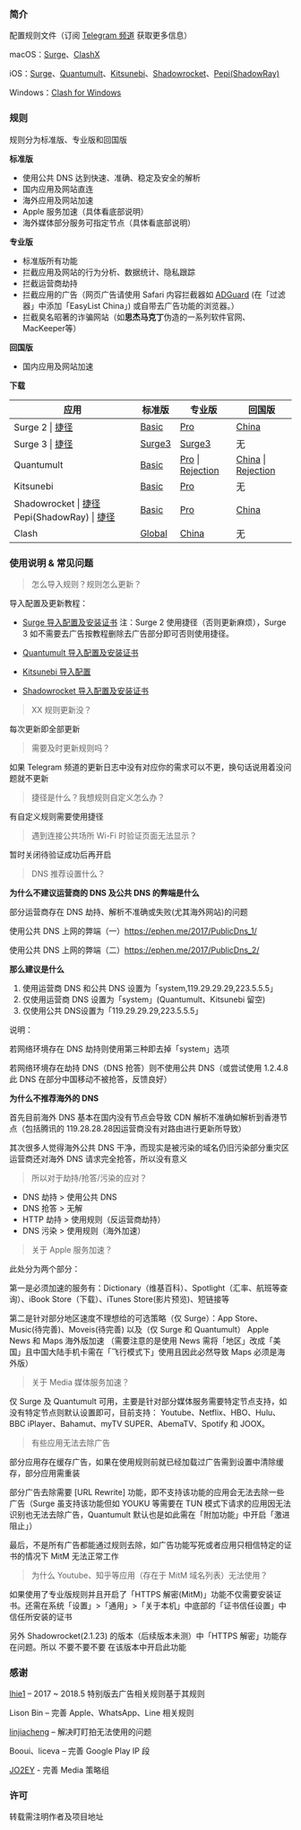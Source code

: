 ### 简介

配置规则文件（订阅 [Telegram 频道](https://t.me/DivineEngine_Profiles) 获取更多信息）

macOS：[Surge](https://nssurge.com/)、[ClashX](https://github.com/yichengchen/clashX)

iOS：[Surge](https://itunes.apple.com/app/apple-store/id1329879957?mt=8)、[Quantumult](https://itunes.apple.com/app/apple-store/id1252015438?mt=8)、[Kitsunebi](https://itunes.apple.com/us/app/kitsunebi-proxy-utility/id1446584073?ls=1&mt=8)、[Shadowrocket](https://itunes.apple.com/app/apple-store/id932747118?mt=8)、[Pepi(ShadowRay)](https://itunes.apple.com/app/apple-store/id1283082051?mt=8) 

Windows：[Clash for Windows](https://github.com/Fndroid/clash_for_windows_pkg)

### 规则

规则分为标准版、专业版和回国版

**标准版**

- 使用公共 DNS 达到快速、准确、稳定及安全的解析
- 国内应用及网站直连
- 海外应用及网站加速
- Apple 服务加速（具体看底部说明）
- 海外媒体部分服务可指定节点（具体看底部说明）

**专业版**

- 标准版所有功能
- 拦截应用及网站的行为分析、数据统计、隐私跟踪
- 拦截运营商劫持
- 拦截应用的广告（网页广告请使用 Safari 内容拦截器如 [ADGuard](https://itunes.apple.com/app/apple-store/id1047223162?mt=8) (在「过滤器」中添加「EasyList China」) 或自带去广告功能的浏览器。）
- 拦截臭名昭著的诈骗网站（如**思杰马克丁**伪造的一系列软件官网、MacKeeper等）

**回国版**

- 国内应用及网站加速

**下载**

| 应用                                                         | 标准版                                                       | 专业版                                                       | 回国版                                                       |
| ------------------------------------------------------------ | ------------------------------------------------------------ | ------------------------------------------------------------ | ------------------------------------------------------------ |
| Surge 2 \| [捷径](https://www.icloud.com/shortcuts/cf486fa3f7f44b288416bc501efaf613) | [Basic](https://raw.githubusercontent.com/ConnersHua/Profiles/master/Surge/Basic.conf) | [Pro](https://raw.githubusercontent.com/ConnersHua/Profiles/master/Surge/Pro.conf) | [China](https://raw.githubusercontent.com/ConnersHua/Profiles/master/Surge/China.conf) |
| Surge 3 \| [捷径](https://www.icloud.com/shortcuts/8a2c2c9649dd484eab2f7e727282732c) | [Surge3](https://raw.githubusercontent.com/ConnersHua/Profiles/master/Surge/Surge3.conf) | [Surge3](https://raw.githubusercontent.com/ConnersHua/Profiles/master/Surge/Surge3.conf) | 无                                                           |
| Quantumult                                                   | [Basic](https://raw.githubusercontent.com/ConnersHua/Profiles/master/Quantumult/Basic.conf) | [Pro](https://raw.githubusercontent.com/ConnersHua/Profiles/master/Quantumult/Pro.conf) \| [Rejection](https://raw.githubusercontent.com/ConnersHua/Profiles/master/Quantumult/Rejection.conf) | [ China](https://raw.githubusercontent.com/ConnersHua/Profiles/master/Quantumult/China.conf) \| [Rejection](https://raw.githubusercontent.com/ConnersHua/Profiles/master/Quantumult/Rejection.conf) |
| Kitsunebi                                                    | [Basic](https://raw.githubusercontent.com/ConnersHua/Profiles/master/Kitsunebi/Basic.conf) | [Pro](https://raw.githubusercontent.com/ConnersHua/Profiles/master/Kitsunebi/Pro.conf) | 无                                                           |
| Shadowrocket \| [捷径](https://www.icloud.com/shortcuts/6eb1214d7ae345b18fcec2c93d18785b) Pepi(ShadowRay) \| [捷径](https://www.icloud.com/shortcuts/6eb1214d7ae345b18fcec2c93d18785b) | [Basic](https://raw.githubusercontent.com/ConnersHua/Profiles/master/Shadow/Basic.conf) | [Pro](https://raw.githubusercontent.com/ConnersHua/Profiles/master/Shadow/Pro.conf) | [China](https://raw.githubusercontent.com/ConnersHua/Profiles/master/Shadow/China.conf) |
| Clash                                                        | [Global](https://raw.githubusercontent.com/ConnersHua/Profiles/master/Clash/Global.yml) | [China](https://raw.githubusercontent.com/ConnersHua/Profiles/master/Clash/China.yml) | 无                                                           |

### 使用说明 & 常见问题

> 怎么导入规则？规则怎么更新？

导入配置及更新教程：

- [Surge 导入配置及安装证书](https://medium.com/circumvention-technology/import-profile-on-surge-2d4119822302)
  注：Surge 2 使用捷径（否则更新麻烦），Surge 3 如不需要去广告按教程删除去广告部分即可否则使用捷径。

- [Quantumult 导入配置及安装证书](https://medium.com/circumvention-technology/import-profile-on-quantumult-2e5cef9cb0c5)
- [Kitsunebi 导入配置](https://medium.com/circumvention-technology/import-profile-on-kitsunebi-6befa3db03db)
- [Shadowrocket 导入配置及安装证书](https://medium.com/circumvention-technology/import-profile-on-shadowrocket-f183cd4e95ae)



> XX 规则更新没？

每次更新即全部更新



> 需要及时更新规则吗？

如果 Telegram 频道的更新日志中没有对应你的需求可以不更，换句话说用着没问题就不更新



> 捷径是什么？我想规则自定义怎么办？

有自定义规则需要使用捷径



> 遇到连接公共场所 Wi-Fi 时验证页面无法显示？

暂时关闭待验证成功后再开启



> DNS 推荐设置什么？

**为什么不建议运营商的 DNS 及公共 DNS 的弊端是什么**

部分运营商存在 DNS 劫持、解析不准确或失败(尤其海外网站)的问题

使用公共 DNS 上网的弊端（一）https://ephen.me/2017/PublicDns_1/

使用公共 DNS 上网的弊端（二）https://ephen.me/2017/PublicDns_2/

**那么建议是什么**

1. 使用运营商 DNS 和公共 DNS 设置为「system,119.29.29.29,223.5.5.5」
2. 仅使用运营商 DNS 设置为「system」(Quantumult、Kitsunebi 留空)
3. 仅使用公共 DNS设置为「119.29.29.29,223.5.5.5」

说明：

若网络环境存在 DNS 劫持则使用第三种即去掉「system」选项

若网络环境存在劫持 DNS（DNS 抢答）则不使用公共 DNS（或尝试使用 1.2.4.8 此 DNS 在部分中国移动不被抢答，反馈良好）

**为什么不推荐海外的 DNS**

首先目前海外 DNS 基本在国内没有节点会导致 CDN 解析不准确如解析到香港节点（包括腾讯的 119.28.28.28因运营商没有对路由进行更新所导致）

其次很多人觉得海外公共 DNS 干净，而现实是被污染的域名仍旧污染部分重灾区运营商还对海外 DNS 请求完全抢答，所以没有意义

> 所以对于劫持/抢答/污染的应对？

- DNS 劫持 > 使用公共 DNS
- DNS 抢答 > 无解
- HTTP 劫持 > 使用规则（反运营商劫持）
- DNS 污染 > 使用规则（海外加速）



> 关于 Apple 服务加速？

此处分为两个部分：

第一是必须加速的服务有：Dictionary（维基百科）、Spotlight（汇率、航班等查询）、iBook Store（下载）、iTunes Store(影片预览)、短链接等

第二是针对部分地区速度不理想给的可选策略（仅 Surge）：App Store、Music(待完善)、Moveis(待完善) 以及（仅 Surge 和 Quantumult） Apple News 和 Maps 海外版加速
（需要注意的是使用 News 需将「地区」改成「美国」且中国大陆手机卡需在「飞行模式下」使用且因此必然导致 Maps 必须是海外版）



> 关于 Media 媒体服务加速？

仅 Surge 及 Quantumult 可用，主要是针对部分媒体服务需要特定节点支持，如没有特定节点则默认设置即可，目前支持： Youtube、Netflix、HBO、Hulu、BBC iPlayer、Bahamut、myTV SUPER、AbemaTV、Spotify 和 JOOX。



> 有些应用无法去除广告

部分应用存在缓存广告，如果在使用规则前就已经加载过广告需到设置中清除缓存，部分应用需重装

部分广告去除需要 [URL Rewrite] 功能，即不支持该功能的应用会无法去除一些广告（Surge 虽支持该功能但如 YOUKU 等需要在 TUN 模式下请求的应用因无法识别也无法去除广告，Quantumult 默认也是如此需在「附加功能」中开启「激进阻止」）

最后，不是所有广告都能通过规则去除，如广告功能写死或者应用只相信特定的证书的情况下 MitM 无法正常工作



> 为什么 Youtube、知乎等应用（存在于 MitM 域名列表）无法使用？

如果使用了专业版规则并且开启了「HTTPS 解密(MitM)」功能不仅需要安装证书。还需在系统「设置」>「通用」>「关于本机」中底部的「证书信任设置」中信任所安装的证书

另外 Shadowrocket(2.1.23) 的版本（后续版本未测）中「HTTPS 解密」功能存在问题。所以 不要不要不要 在该版本中开启此功能

### 感谢

[lhie1](https://github.com/lhie1) – 2017 ~ 2018.5 特别版去广告相关规则基于其规则

Lison Bin – 完善 Apple、WhatsApp、Line 相关规则

[linjiacheng](https://github.com/linjiacheng) – 解决盯盯拍无法使用的问题

Booui、liceva – 完善 Google Play IP 段

[JO2EY](https://github.com/JO2EY) - 完善 Media 策略组

### 许可

转载需注明作者及项目地址

